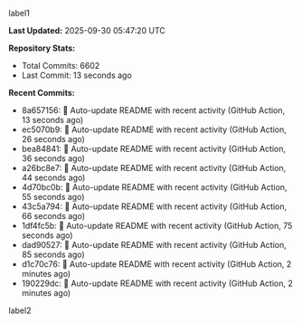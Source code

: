 
label1 
<!-- ACTIVITY_START -->
**Last Updated:** 2025-09-30 05:47:20 UTC

**Repository Stats:**
- Total Commits: 6602
- Last Commit: 13 seconds ago

**Recent Commits:**
- 8a657156: 🤖 Auto-update README with recent activity (GitHub Action, 13 seconds ago)
- ec5070b9: 🤖 Auto-update README with recent activity (GitHub Action, 26 seconds ago)
- bea84841: 🤖 Auto-update README with recent activity (GitHub Action, 36 seconds ago)
- a26bc8e7: 🤖 Auto-update README with recent activity (GitHub Action, 44 seconds ago)
- 4d70bc0b: 🤖 Auto-update README with recent activity (GitHub Action, 55 seconds ago)
- 43c5a794: 🤖 Auto-update README with recent activity (GitHub Action, 66 seconds ago)
- 1df4fc5b: 🤖 Auto-update README with recent activity (GitHub Action, 75 seconds ago)
- dad90527: 🤖 Auto-update README with recent activity (GitHub Action, 85 seconds ago)
- d1c70c76: 🤖 Auto-update README with recent activity (GitHub Action, 2 minutes ago)
- 190229dc: 🤖 Auto-update README with recent activity (GitHub Action, 2 minutes ago)
<!-- ACTIVITY_END -->

label2
